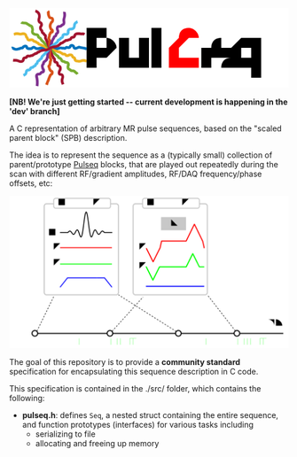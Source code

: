 
![logo](doc/logo.svg)

**[NB! We're just getting started -- current development is happening in the 'dev' branch]**

A C representation of arbitrary MR pulse sequences, based on the "scaled parent block" (SPB) description.

The idea is to represent the sequence as a (typically small) collection of parent/prototype
[Pulseq](https://pulseq.github.io/)
blocks, that are played out repeatedly during the scan with different
RF/gradient amplitudes, RF/DAQ frequency/phase offsets, etc:

![model](doc/model.svg)

The goal of this repository is to provide a **community standard** specification
for encapsulating this sequence description in C code.

This specification is contained in the ./src/ folder, which contains the following:
* **pulseq.h**: defines `Seq`, a nested struct containing the entire sequence, and
function prototypes (interfaces) for various tasks including
   * serializing to file
   * allocating and freeing up memory

